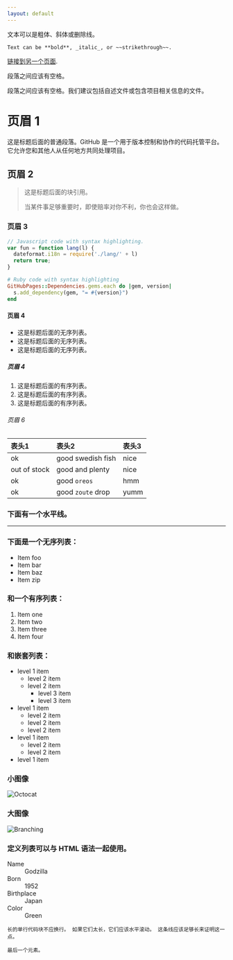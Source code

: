 ```yaml
---
layout: default
---
```


文本可以是粗体、斜体或删除线。
```文本
Text can be **bold**, _italic_, or ~~strikethrough~~.
```

[链接到另一个页面](./another-page.html).

段落之间应该有空格。

段落之间应该有空格。我们建议包括自述文件或包含项目相关信息的文件。

# 页眉 1
这是标题后面的普通段落。GitHub 是一个用于版本控制和协作的代码托管平台。它允许您和其他人从任何地方共同处理项目。

## 页眉 2

> 这是标题后面的块引用。
>
> 当某件事足够重要时，即使赔率对你不利，你也会这样做。

### 页眉 3

```js
// Javascript code with syntax highlighting.
var fun = function lang(l) {
  dateformat.i18n = require('./lang/' + l)
  return true;
}
```

```ruby
# Ruby code with syntax highlighting
GitHubPages::Dependencies.gems.each do |gem, version|
  s.add_dependency(gem, "= #{version}")
end
```

#### 页眉 4

*   这是标题后面的无序列表。
*   这是标题后面的无序列表。
*   这是标题后面的无序列表。

##### 页眉 4

1.  这是标题后面的有序列表。
2.  这是标题后面的有序列表。
3.  这是标题后面的有序列表。

###### 页眉 6

| 表头1        | 表头2          | 表头3 |
|:-------------|:------------------|:------|
| ok           | good swedish fish | nice  |
| out of stock | good and plenty   | nice  |
| ok           | good `oreos`      | hmm   |
| ok           | good `zoute` drop | yumm  |

### 下面有一个水平线。

* * *

### 下面是一个无序列表：

*   Item foo
*   Item bar
*   Item baz
*   Item zip

### 和一个有序列表：

1.  Item one
1.  Item two
1.  Item three
1.  Item four

### 和嵌套列表：

- level 1 item
  - level 2 item
  - level 2 item
    - level 3 item
    - level 3 item
- level 1 item
  - level 2 item
  - level 2 item
  - level 2 item
- level 1 item
  - level 2 item
  - level 2 item
- level 1 item

### 小图像

![Octocat](https://github.githubassets.com/images/icons/emoji/octocat.png)

### 大图像

![Branching](https://guides.github.com/activities/hello-world/branching.png)


### 定义列表可以与 HTML 语法一起使用。

<dl>
<dt>Name</dt>
<dd>Godzilla</dd>
<dt>Born</dt>
<dd>1952</dd>
<dt>Birthplace</dt>
<dd>Japan</dd>
<dt>Color</dt>
<dd>Green</dd>
</dl>

```
长的单行代码块不应换行。 如果它们太长，它们应该水平滚动。 这条线应该足够长来证明这一点。
```

```
最后一个元素。
```
